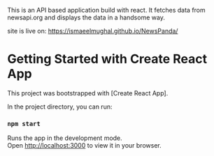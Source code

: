 This is an API based application build with react.
It fetches data from newsapi.org and displays the data in a handsome way.


site is live on: https://ismaeelmughal.github.io/NewsPanda/

# Getting Started with Create React App

This project was bootstrapped with [Create React App].

In the project directory, you can run:

### `npm start`

Runs the app in the development mode.\
Open [http://localhost:3000](http://localhost:3000) to view it in your browser.
